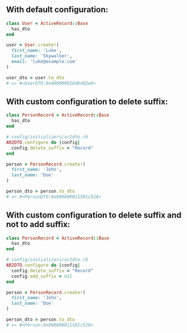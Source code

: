 ## With default configuration:
```ruby
class User < ActiveRecord::Base
  has_dto
end

user = User.create!(
  first_name: 'Luke',
  last_name: 'Skywalker',
  email: 'luke@example.com'
)

user_dto = user.to_dto
# => #<UserDTO:0x000000010d6dd2e8>
```

## With custom configuration to delete suffix:
```ruby
class PersonRecord < ActiveRecord::Base
  has_dto
end

# config/initializers/ar2dto.rb
AR2DTO.configure do |config|
  config.delete_suffix = "Record"
end

person = PersonRecord.create!(
  first_name: 'John',
  last_name: 'Doe'
)

person_dto = person.to_dto
# => #<PersonDTO:0x000000011501c528>
```


## With custom configuration to delete suffix and not to add suffix:
```ruby
class PersonRecord < ActiveRecord::Base
  has_dto
end

# config/initializers/ar2dto.rb
AR2DTO.configure do |config|
  config.delete_suffix = "Record"
  config.add_suffix = nil
end

person = PersonRecord.create!(
  first_name: 'John',
  last_name: 'Doe'
)

person_dto = person.to_dto
# => #<Person:0x000000011501c528>
```
